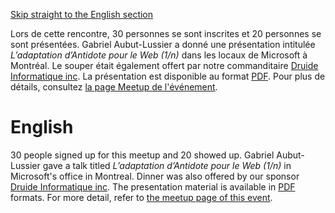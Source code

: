 [Skip straight to the English section](#english)

Lors de cette rencontre, 30 personnes se sont inscrites et 20 personnes se sont présentées. Gabriel Aubut-Lussier a donné une présentation intitulée *L’adaptation d’Antidote pour le Web (1/n)* dans les locaux de Microsoft à Montréal. Le souper était également offert par notre commanditaire [Druide Informatique inc](https://www.druide.com). La présentation est disponible au format [PDF](). Pour plus de détails, consultez [la page Meetup de l'événement](https://www.meetup.com/CppMtl/events/256462433/).

# English
30 people signed up for this meetup and 20 showed up. Gabriel Aubut-Lussier gave a talk titled *L’adaptation d’Antidote pour le Web (1/n)* in Microsoft's office in Montreal. Dinner was also offered by our sponsor [Druide Informatique inc](https://www.druide.com). The presentation material is available in [PDF]() formats. For more detail, refer to [the meetup page of this event](https://www.meetup.com/CppMtl/events/256462433/).

